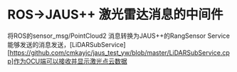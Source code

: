 # ROS->JAUS++ 激光雷达消息的中间件

将ROS的sensor_msg/PointCloud2 消息转换为JAUS++的RangSensor Service能够发送的消息发送，[LiDARSubService][https://github.com/cmkayjc/jaus_test_yw/blob/master/LiDARSubService.cpp]作为OCU端可以接收并显示激光点云数据
